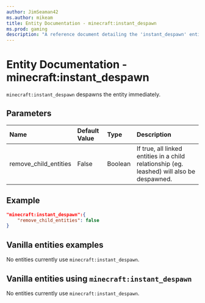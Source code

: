 ```yaml
---
author: JimSeaman42
ms.author: mikeam
title: Entity Documentation - minecraft:instant_despawn
ms.prod: gaming
description: "A reference document detailing the 'instant_despawn' entity component"
---
```


# Entity Documentation - minecraft:instant_despawn

`minecraft:instant_despawn` despawns the entity immediately.

## Parameters

|Name |Default Value  |Type  |Description  |
|:----------|:----------|:----------|:----------|
| remove_child_entities| False| Boolean| If true, all linked entities in a child relationship (eg. leashed) will also be despawned. |

## Example

```json
"minecraft:instant_despawn":{
    "remove_child_entities": false
}
```

## Vanilla entities examples

No entities currently use `minecraft:instant_despawn`.

## Vanilla entities using `minecraft:instant_despawn`

No entities currently use `minecraft:instant_despawn`.
